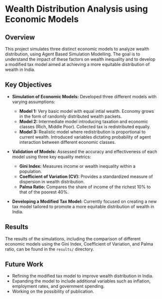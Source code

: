 # Wealth Distribution Analysis using Economic Models

## Overview

This project simulates three distinct economic models to analyze wealth distribution, using Agent Based Simulation Modelling. The goal is to understand the impact of these factors on wealth inequality and to develop a modified tax model aimed at achieving a more equitable distribution of wealth in India.

## Key Objectives

- **Simulation of Economic Models:** Developed three different models with varying assumptions:
  - **Model 1:** Very basic model with equal intial wealth. Economy grows in the form of randomly distributed wealth packets.
  - **Model 2:** Intermediate model introducing taxation and economic classes (Rich, Middle Poor). Collected tax is redistributed equally.
  - **Model 3:** Realistic model where redistribution is proportional to current wealth. Introduced variables dictating probability of agent interaction between different economic classes.

- **Validation of Models:** Assessed the accuracy and effectiveness of each model using three key equality metrics:
  - **Gini Index:** Measures income or wealth inequality within a population.
  - **Coefficient of Variation (CV):** Provides a standardized measure of dispersion in wealth distribution.
  - **Palma Ratio:** Compares the share of income of the richest 10% to that of the poorest 40%.

- **Developing a Modified Tax Model:** Currently focused on creating a new tax model tailored to promote a more equitable distribution of wealth in India.


## Results

The results of the simulations, including the comparison of different economic models using the Gini Index, Coefficient of Variation, and Palma ratio, can be found in the `results/` directory.

## Future Work

- Refining the modified tax model to improve wealth distribution in India.
- Expanding the model to include additional variables such as inflation, employment rates, and government spending.
- Working on the possibility of publication.
